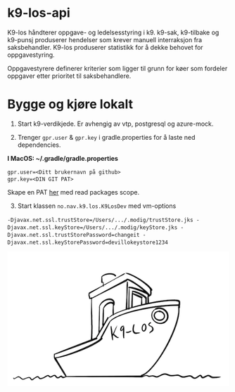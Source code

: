 # k9-los-api
K9-los håndterer oppgave- og ledelsesstyring i k9. k9-sak, k9-tilbake og k9-punsj produserer hendelser som krever manuell interraksjon fra saksbehandler. K9-los produserer statistikk for å dekke behovet for oppgavestyring.

Oppgavestyrere definerer kriterier som ligger til grunn for køer som fordeler oppgaver etter prioritet til saksbehandlere.

# Bygge og kjøre lokalt

1. Start k9-verdikjede. Er avhengig av vtp, postgresql og azure-mock.



2. Trenger `gpr.user` & `gpr.key` i gradle.properties for å laste ned dependencies.

**I MacOS: ~/.gradle/gradle.properties**
```
gpr.user=<Ditt brukernavn på github>
gpr.key=<DIN GIT PAT>
```
Skape en PAT <a href="https://docs.github.com/en/authentication/keeping-your-account-and-data-secure/creating-a-personal-access-token">her</a> med read packages scope. 

3. Start klassen `no.nav.k9.los.K9LosDev` med vm-options

`-Djavax.net.ssl.trustStore=/Users/.../.modig/trustStore.jks -Djavax.net.ssl.keyStore=/Users/.../.modig/keyStore.jks -Djavax.net.ssl.trustStorePassword=changeit -Djavax.net.ssl.keyStorePassword=devillokeystore1234`

![logo](Los.png)
